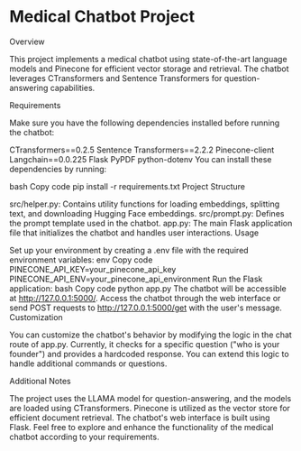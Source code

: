 # Medical Chatbot Project

Overview

This project implements a medical chatbot using state-of-the-art language models and Pinecone for efficient vector storage and retrieval. The chatbot leverages CTransformers and Sentence Transformers for question-answering capabilities.

Requirements

Make sure you have the following dependencies installed before running the chatbot:

CTransformers==0.2.5
Sentence Transformers==2.2.2
Pinecone-client
Langchain==0.0.225
Flask
PyPDF
python-dotenv
You can install these dependencies by running:

bash
Copy code
pip install -r requirements.txt
Project Structure

src/helper.py: Contains utility functions for loading embeddings, splitting text, and downloading Hugging Face embeddings.
src/prompt.py: Defines the prompt template used in the chatbot.
app.py: The main Flask application file that initializes the chatbot and handles user interactions.
Usage

Set up your environment by creating a .env file with the required environment variables:
env
Copy code
PINECONE_API_KEY=your_pinecone_api_key
PINECONE_API_ENV=your_pinecone_api_environment
Run the Flask application:
bash
Copy code
python app.py
The chatbot will be accessible at http://127.0.0.1:5000/.
Access the chatbot through the web interface or send POST requests to http://127.0.0.1:5000/get with the user's message.
Customization

You can customize the chatbot's behavior by modifying the logic in the chat route of app.py. Currently, it checks for a specific question ("who is your founder") and provides a hardcoded response. You can extend this logic to handle additional commands or questions.

Additional Notes

The project uses the LLAMA model for question-answering, and the models are loaded using CTransformers.
Pinecone is utilized as the vector store for efficient document retrieval.
The chatbot's web interface is built using Flask.
Feel free to explore and enhance the functionality of the medical chatbot according to your requirements.
